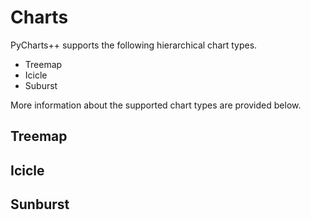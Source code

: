 # Charts
PyCharts++ supports the following hierarchical chart types.

- Treemap
- Icicle
- Suburst

More information about the supported chart types are provided below.

## Treemap

## Icicle

## Sunburst